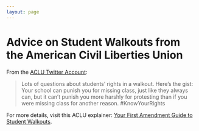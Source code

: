 ```yaml
---
layout: page
---
```


Advice on Student Walkouts from the American Civil Liberties Union
=================

From the [ACLU Twitter Account](https://twitter.com/aclu/status/967015084789850113?lang=en):

> Lots of questions about students’ rights in a walkout. 
> Here’s the gist: Your school can punish you for missing class, just like they always can, but it can’t punish you more harshly for protesting than if you were missing class for another reason. #KnowYourRights

For more details, visit this ACLU explainer: [Your First Amendment Guide to Student Walkouts](https://www.aclu-ms.org/en/your-first-amendment-guide-student-walkouts).

